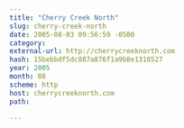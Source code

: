 ```yaml
---
title: "Cherry Creek North"
slug: cherry-creek-north
date: 2005-08-03 09:56:59 -0500
category: 
external-url: http://cherrycreeknorth.com
hash: 15bebbdf5dc887a876f1a9b8e1316527
year: 2005
month: 08
scheme: http
host: cherrycreeknorth.com
path: 

---
```



